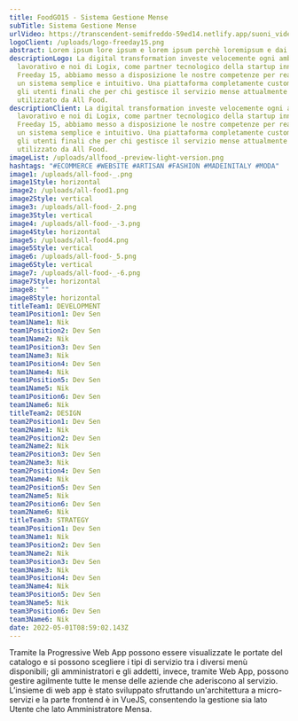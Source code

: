 ```yaml
---
title: FoodGO15 - Sistema Gestione Mense
subTitle: Sistema Gestione Mense
urlVideo: https://transcendent-semifreddo-59ed14.netlify.app/suoni_video.mp4
logoClient: /uploads/logo-freeday15.png
abstract: Lorem ipsum lore ipsum e lorem ipsum perchè loremipsum e dai lorem ipsum
descriptionLogo: La digital transformation investe velocemente ogni ambito
  lavorativo e noi di Logix, come partner tecnologico della startup innovativa
  Freeday 15, abbiamo messo a disposizione le nostre competenze per realizzare
  un sistema semplice e intuitivo. Una piattaforma completamente custom, sia per
  gli utenti finali che per chi gestisce il servizio mense attualmente
  utilizzato da All Food.
descriptionClient: La digital transformation investe velocemente ogni ambito
  lavorativo e noi di Logix, come partner tecnologico della startup innovativa
  Freeday 15, abbiamo messo a disposizione le nostre competenze per realizzare
  un sistema semplice e intuitivo. Una piattaforma completamente custom, sia per
  gli utenti finali che per chi gestisce il servizio mense attualmente
  utilizzato da All Food.
imageList: /uploads/allfood_-preview-light-version.png
hashtags: "#ECOMMERCE #WEBSITE #ARTISAN #FASHION #MADEINITALY #MODA"
image1: /uploads/all-food-_.png
image1Style: horizontal
image2: /uploads/all-food1.png
image2Style: vertical
image3: /uploads/all-food-_2.png
image3Style: vertical
image4: /uploads/all-food-_-3.png
image4Style: horizontal
image5: /uploads/all-food4.png
image5Style: vertical
image6: /uploads/all-food-_5.png
image6Style: vertical
image7: /uploads/all-food-_-6.png
image7Style: horizontal
image8: ""
image8Style: horizontal
titleTeam1: DEVELOPMENT
team1Position1: Dev Sen
team1Name1: Nik
team1Position2: Dev Sen
team1Name2: Nik
team1Position3: Dev Sen
team1Name3: Nik
team1Position4: Dev Sen
team1Name4: Nik
team1Position5: Dev Sen
team1Name5: Nik
team1Position6: Dev Sen
team1Name6: Nik
titleTeam2: DESIGN
team2Position1: Dev Sen
team2Name1: Nik
team2Position2: Dev Sen
team2Name2: Nik
team2Position3: Dev Sen
team2Name3: Nik
team2Position4: Dev Sen
team2Name4: Nik
team2Position5: Dev Sen
team2Name5: Nik
team2Position6: Dev Sen
team2Name6: Nik
titleTeam3: STRATEGY
team3Position1: Dev Sen
team3Name1: Nik
team3Position2: Dev Sen
team3Name2: Nik
team3Position3: Dev Sen
team3Name3: Nik
team3Position4: Dev Sen
team3Name4: Nik
team3Position5: Dev Sen
team3Name5: Nik
team3Position6: Dev Sen
team3Name6: Nik
date: 2022-05-01T08:59:02.143Z
---
```

Tramite la Progressive Web App possono essere visualizzate le portate del catalogo e si possono scegliere i tipi di servizio tra i diversi menù disponibili; gli amministratori e gli addetti, invece, tramite Web App, possono gestire agilmente tutte le mense delle aziende che aderiscono al servizio.
L’insieme di web app è stato sviluppato sfruttando un'architettura a micro-servizi e la parte frontend è in VueJS, consentendo la gestione sia lato Utente che lato Amministratore Mensa.